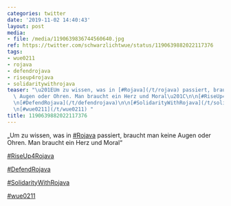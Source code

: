 ```yaml
---
categories: twitter
date: '2019-11-02 14:40:43'
layout: post
media:
- file: /media/1190639836744560640.jpg
ref: https://twitter.com/schwarzlichtwue/status/1190639882022117376
tags:
- wue0211
- rojava
- defendrojava
- riseup4rojava
- solidaritywithrojava
teaser: "\u201EUm zu wissen, was in [#Rojava](/t/rojava) passiert, braucht man keine\
  \ Augen oder Ohren. Man braucht ein Herz und Moral\u201C\n\n[#RiseUp4Rojava](/t/riseup4rojava)\n\
  \n[#DefendRojava](/t/defendrojava)\n\n[#SolidarityWithRojava](/t/solidaritywithrojava)\n\
  \n[#wue0211](/t/wue0211) "
title: 1190639882022117376
---
```

„Um zu wissen, was in [#Rojava](/t/rojava) passiert, braucht man keine Augen oder Ohren. Man braucht ein Herz und Moral“

[#RiseUp4Rojava](/t/riseup4rojava)

[#DefendRojava](/t/defendrojava)

[#SolidarityWithRojava](/t/solidaritywithrojava)

[#wue0211](/t/wue0211) 